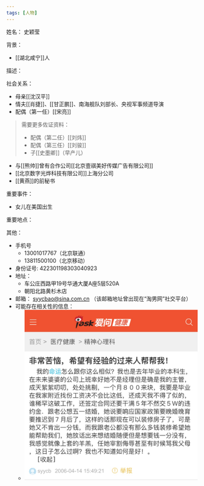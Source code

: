 ```yaml
---
tags: [人物]
---
```


姓名：
史颖莹

背景：
- [[湖北咸宁]]人

描述：

社会关系：
- 母亲[[沈汉平]]
- 情夫[[肖捷]]、[[甘正鹏]]、南海舰队刘部长、央视军事频道导演
- 配偶（第一任）[[宋亮]]
> 需要更多佐证资料：
> - 配偶（第二任）[[刘炜]]
> - 配偶（第三任）[[刘骏]]
> - 子[[史墨卿]]（早产儿）
- 与[[熊帅]]曾有合作公司[[北京壹祺美好传媒广告有限公司]]
- [[北京数字光烨科技有限公司]]上海分公司
- [[黄燕]]的前秘书

重要事件：
- 女儿在美国出生

重要地点：

其他：
- 手机号
	- 13001017767（北京联通）
	- 13811500100（北京移动）
- 身份证号: 422301198303040923
- 地址：
	- 车公庄西路甲19号华通大厦A座5层520A
	- 朝阳北路黄杉木店
-  邮箱： syycbao@sina.com.cn （该邮箱地址曾出现在“淘男网”社交平台）
- 可能存在相关性的信息：
	- ![syycb](assets/20211225133156.png)

